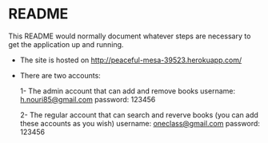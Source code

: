 # README

This README would normally document whatever steps are necessary to get the
application up and running.


* The site is hosted on http://peaceful-mesa-39523.herokuapp.com/

* There are two accounts:

    1- The admin account that can add and remove books
       username: h.nouri85@gmail.com 
       password: 123456
       
    2- The regular account that can search and reverve books (you can add these accounts as you wish)
       username: oneclass@gmail.com
       password: 123456  


